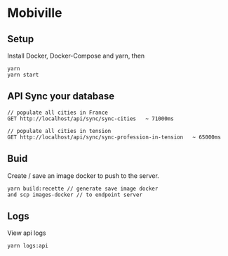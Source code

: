 # Mobiville

## Setup

Install Docker, Docker-Compose and yarn, then

```
yarn
yarn start
```

## API Sync your database

```
// populate all cities in France
GET http://localhost/api/sync/sync-cities   ~ 71000ms
```

```
// populate all cities in tension
GET http://localhost/api/sync/sync-profession-in-tension   ~ 65000ms
```

## Buid 

Create / save an image docker to push to the server.
```
yarn build:recette // generate save image docker
and scp images-docker // to endpoint server
```

## Logs

View api logs
```
yarn logs:api
```
